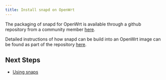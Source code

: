 ```yaml
---
title: Install snapd on OpenWrt
---
```


The packaging of snapd for OpenWrt is available through a github repository from
a community member [here](https://github.com/teknoraver/snap-openwrt).

Detailed instructions of how snapd can be build into an OpenWrt image can be
found as part of the repository [here](https://github.com/teknoraver/snap-openwrt/blob/master/README.md).

## Next Steps

 * [Using snaps](usage.md)
